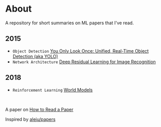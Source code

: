 # About

A repository for short summaries on ML papers that I've read.

## 2015

* `Object Detection` [You Only Look Once: Unified, Real-Time Object Detection (aka YOLO)](yolo.md)
* `Network Architecture` [Deep Residual Learning for Image Recognition](deep-residual-learning-for-image-recognition.md)

## 2018

* `Reinforcement Learning` [World Models](world-models.md)

<br>

A paper on [How to Read a Paper](https://web.stanford.edu/class/ee384m/Handouts/HowtoReadPaper.pdf)
<br>

Inspired by [aleju/papers](https://github.com/aleju/papers)
